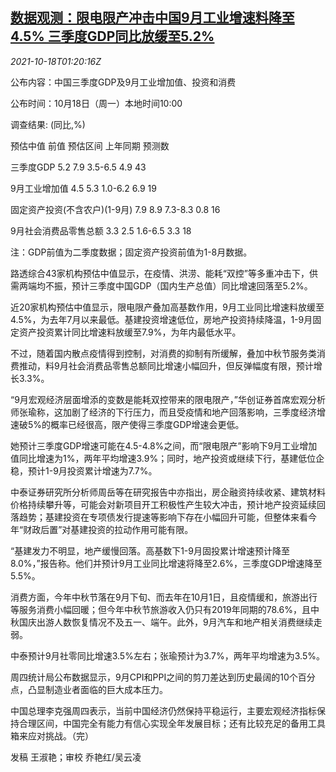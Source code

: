 <!--1634520663000-->
[数据观测：限电限产冲击中国9月工业增速料降至4.5% 三季度GDP同比放缓至5.2%](https://cn.reuters.com/article/poll-china-q3-gdp-industry-1018-idCNKBS2H802N)
------

<div><i>2021-10-18T01:20:16Z</i></div><p>公布内容：中国三季度GDP及9月工业增加值、投资和消费</p><p>公布时间：10月18日（周一）本地时间10:00</p><p>调查结果: (同比,%)</p><p>预估中值 前值 预估区间 上年同期 预测数</p><p>三季度GDP 5.2 7.9 3.5-6.5 4.9 43</p><p>9月工业增加值 4.5 5.3 1.0-6.2 6.9 19</p><p>固定资产投资(不含农户)(1-9月) 7.9 8.9 7.3-8.3 0.8 16</p><p>9月社会消费品零售总额 3.3 2.5 1.6-6.5 3.3 18</p><p>注：GDP前值为二季度数据；固定资产投资前值为1-8月数据。</p><p>路透综合43家机构预估中值显示，在疫情、洪涝、能耗“双控”等多重冲击下，供需两端均不振，预计三季度中国GDP（国内生产总值）同比增速回落至5.2%。</p><p>近20家机构预估中值显示，限电限产叠加高基数作用，9月工业同比增速料放缓至4.5%，为去年7月以来最低。基建投资增速低位，房地产投资持续降温，1-9月固定资产投资累计同比增速料放缓至7.9%，为年内最低水平。</p><p>不过，随着国内散点疫情得到控制，对消费的抑制有所缓解，叠加中秋节服务类消费推动，料9月社会消费品零售总额同比增速小幅回升，但反弹幅度有限，预计增长3.3%。</p><p>“9月宏观经济层面增添的变数是能耗双控带来的限电限产，”华创证券首席宏观分析师张瑜称，这加剧了经济的下行压力，而且受疫情和地产回落影响，三季度经济增速破5%的概率已经很高，限产使得三季度GDP增速会更低。</p><p>她预计三季度GDP增速可能在4.5-4.8%之间，而“限电限产”影响下9月工业增加值同比增速为1%，两年平均增速3.9%；同时，地产投资或继续下行，基建低位企稳，预计1-9月投资累计增速为7.7%。</p><p>中泰证券研究所分析师周岳等在研究报告中亦指出，房企融资持续收紧、建筑材料价格持续攀升等，可能会对新项目开工积极性产生较大冲击，预计地产投资延续回落趋势；基建投资在专项债发行提速等影响下存在小幅回升可能，但整体来看今年“财政后置”对基建投资的拉动作用可能有限。</p><p>“基建发力不明显，地产缓慢回落。高基数下1-9月固投累计增速预计降至8.0%，”报告称。他们并预计9月工业同比增速将降至2.6%，三季度GDP增速降至5.5%。</p><p>消费方面，今年中秋节落在9月下旬、而去年在10月1日，且疫情缓和，旅游出行等服务消费小幅回暖；但今年中秋节旅游收入仍只有2019年同期的78.6%，且中秋国庆出游人数恢复情况不及五一、端午。此外，9月汽车和地产相关消费继续走弱。</p><p>中泰预计9月社零同比增速3.5%左右；张瑜预计为3.7%，两年平均增速为3.5%。</p><p>周四统计局公布数据显示，9月CPI和PPI之间的剪刀差达到历史最阔的10个百分点，凸显制造业者面临的巨大成本压力。</p><p>中国总理李克强周四表示，当前中国经济仍然保持平稳运行，主要宏观经济指标保持合理区间，中国完全有能力有信心实现全年发展目标；还有比较充足的备用工具箱来应对挑战。（完）</p><p>发稿 王淑艳；审校 乔艳红/吴云凌</p>
